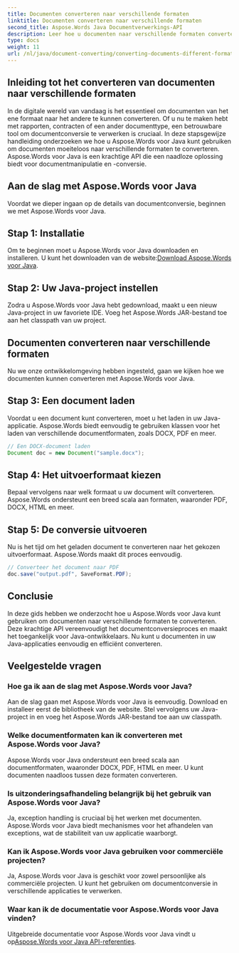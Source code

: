 ```yaml
---
title: Documenten converteren naar verschillende formaten
linktitle: Documenten converteren naar verschillende formaten
second_title: Aspose.Words Java Documentverwerkings-API
description: Leer hoe u documenten naar verschillende formaten converteert met Aspose.Words voor Java. Stapsgewijze handleiding voor efficiënte documentconversie.
type: docs
weight: 11
url: /nl/java/document-converting/converting-documents-different-formats/
---
```


## Inleiding tot het converteren van documenten naar verschillende formaten

In de digitale wereld van vandaag is het essentieel om documenten van het ene formaat naar het andere te kunnen converteren. Of u nu te maken hebt met rapporten, contracten of een ander documenttype, een betrouwbare tool om documentconversie te verwerken is cruciaal. In deze stapsgewijze handleiding onderzoeken we hoe u Aspose.Words voor Java kunt gebruiken om documenten moeiteloos naar verschillende formaten te converteren. Aspose.Words voor Java is een krachtige API die een naadloze oplossing biedt voor documentmanipulatie en -conversie.

## Aan de slag met Aspose.Words voor Java

Voordat we dieper ingaan op de details van documentconversie, beginnen we met Aspose.Words voor Java.

## Stap 1: Installatie

 Om te beginnen moet u Aspose.Words voor Java downloaden en installeren. U kunt het downloaden van de website:[Download Aspose.Words voor Java](https://releases.aspose.com/words/java/).

## Stap 2: Uw Java-project instellen

Zodra u Aspose.Words voor Java hebt gedownload, maakt u een nieuw Java-project in uw favoriete IDE. Voeg het Aspose.Words JAR-bestand toe aan het classpath van uw project.

## Documenten converteren naar verschillende formaten

Nu we onze ontwikkelomgeving hebben ingesteld, gaan we kijken hoe we documenten kunnen converteren met Aspose.Words voor Java.

## Stap 3: Een document laden

Voordat u een document kunt converteren, moet u het laden in uw Java-applicatie. Aspose.Words biedt eenvoudig te gebruiken klassen voor het laden van verschillende documentformaten, zoals DOCX, PDF en meer.

```java
// Een DOCX-document laden
Document doc = new Document("sample.docx");
```

## Stap 4: Het uitvoerformaat kiezen

Bepaal vervolgens naar welk formaat u uw document wilt converteren. Aspose.Words ondersteunt een breed scala aan formaten, waaronder PDF, DOCX, HTML en meer.

## Stap 5: De conversie uitvoeren

Nu is het tijd om het geladen document te converteren naar het gekozen uitvoerformaat. Aspose.Words maakt dit proces eenvoudig.

```java
// Converteer het document naar PDF
doc.save("output.pdf", SaveFormat.PDF);
```

## Conclusie

In deze gids hebben we onderzocht hoe u Aspose.Words voor Java kunt gebruiken om documenten naar verschillende formaten te converteren. Deze krachtige API vereenvoudigt het documentconversieproces en maakt het toegankelijk voor Java-ontwikkelaars. Nu kunt u documenten in uw Java-applicaties eenvoudig en efficiënt converteren.

## Veelgestelde vragen

### Hoe ga ik aan de slag met Aspose.Words voor Java?

Aan de slag gaan met Aspose.Words voor Java is eenvoudig. Download en installeer eerst de bibliotheek van de website. Stel vervolgens uw Java-project in en voeg het Aspose.Words JAR-bestand toe aan uw classpath.

### Welke documentformaten kan ik converteren met Aspose.Words voor Java?

Aspose.Words voor Java ondersteunt een breed scala aan documentformaten, waaronder DOCX, PDF, HTML en meer. U kunt documenten naadloos tussen deze formaten converteren.

### Is uitzonderingsafhandeling belangrijk bij het gebruik van Aspose.Words voor Java?

Ja, exception handling is cruciaal bij het werken met documenten. Aspose.Words voor Java biedt mechanismes voor het afhandelen van exceptions, wat de stabiliteit van uw applicatie waarborgt.

### Kan ik Aspose.Words voor Java gebruiken voor commerciële projecten?

Ja, Aspose.Words voor Java is geschikt voor zowel persoonlijke als commerciële projecten. U kunt het gebruiken om documentconversie in verschillende applicaties te verwerken.

### Waar kan ik de documentatie voor Aspose.Words voor Java vinden?

 Uitgebreide documentatie voor Aspose.Words voor Java vindt u op[Aspose.Words voor Java API-referenties](https://reference.aspose.com/words/java/).
